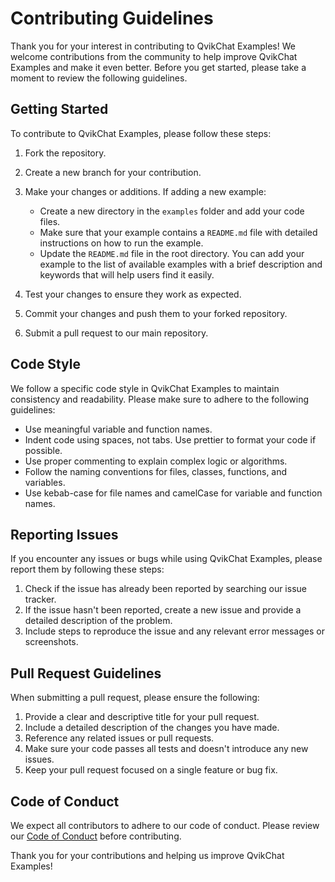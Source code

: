 # Contributing Guidelines

Thank you for your interest in contributing to QvikChat Examples! We welcome contributions from the community to help improve QvikChat Examples and make it even better. Before you get started, please take a moment to review the following guidelines.

## Getting Started

To contribute to QvikChat Examples, please follow these steps:

1. Fork the repository.
2. Create a new branch for your contribution.
3. Make your changes or additions. If adding a new example:

    - Create a new directory in the `examples` folder and add your code files.
    - Make sure that your example contains a `README.md` file with detailed instructions on how to run the example.
    - Update the `README.md` file in the root directory. You can add your example to the list of available examples with a brief description and keywords that will help users find it easily.

4. Test your changes to ensure they work as expected.
5. Commit your changes and push them to your forked repository.
6. Submit a pull request to our main repository.

## Code Style

We follow a specific code style in QvikChat Examples to maintain consistency and readability. Please make sure to adhere to the following guidelines:

-   Use meaningful variable and function names.
-   Indent code using spaces, not tabs. Use prettier to format your code if possible.
-   Use proper commenting to explain complex logic or algorithms.
-   Follow the naming conventions for files, classes, functions, and variables.
-   Use kebab-case for file names and camelCase for variable and function names.

## Reporting Issues

If you encounter any issues or bugs while using QvikChat Examples, please report them by following these steps:

1. Check if the issue has already been reported by searching our issue tracker.
2. If the issue hasn't been reported, create a new issue and provide a detailed description of the problem.
3. Include steps to reproduce the issue and any relevant error messages or screenshots.

## Pull Request Guidelines

When submitting a pull request, please ensure the following:

1. Provide a clear and descriptive title for your pull request.
2. Include a detailed description of the changes you have made.
3. Reference any related issues or pull requests.
4. Make sure your code passes all tests and doesn't introduce any new issues.
5. Keep your pull request focused on a single feature or bug fix.

## Code of Conduct

We expect all contributors to adhere to our code of conduct. Please review our [Code of Conduct](CODE_OF_CONDUCT.md) before contributing.

Thank you for your contributions and helping us improve QvikChat Examples!
